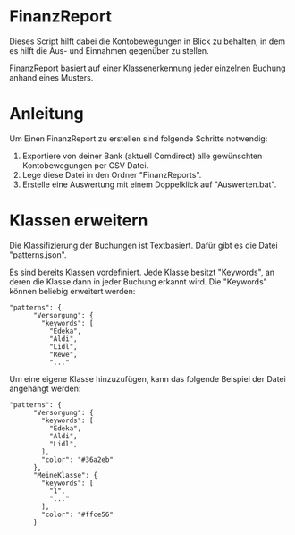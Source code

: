 # FinanzReport

Dieses Script hilft dabei die Kontobewegungen in Blick zu behalten, in dem es hilft die Aus- und Einnahmen gegenüber zu stellen.

FinanzReport basiert auf einer Klassenerkennung jeder einzelnen Buchung anhand eines Musters.

# Anleitung

Um Einen FinanzReport zu erstellen sind folgende Schritte notwendig:

1. Exportiere von deiner Bank (aktuell Comdirect) alle gewünschten Kontobewegungen per CSV Datei.
2. Lege diese Datei in den Ordner "FinanzReports".
3. Erstelle eine Auswertung mit einem Doppelklick auf "Auswerten.bat".


# Klassen erweitern

Die Klassifizierung der Buchungen ist Textbasiert. Dafür gibt es die Datei "patterns.json".

Es sind bereits Klassen vordefiniert. Jede Klasse besitzt "Keywords", an deren die Klasse dann in jeder Buchung erkannt wird.
Die "Keywords" können beliebig erweitert werden:

```
"patterns": {
      "Versorgung": {
        "keywords": [
          "Edeka",
          "Aldi",
          "Lidl",
          "Rewe",
          "..."
```

Um eine eigene Klasse hinzuzufügen, kann das folgende Beispiel der Datei angehängt werden:

```
"patterns": {
      "Versorgung": {
        "keywords": [
          "Edeka",
          "Aldi",
          "Lidl",
        ],
        "color": "#36a2eb" 
      },
      "MeineKlasse": {
        "keywords": [
          "1",
          "..."
        ],
        "color": "#ffce56"
      }
```